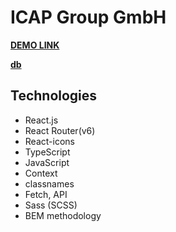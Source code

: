 # **ICAP Group GmbH**

**[DEMO LINK](https://barantarasnew.github.io/icap-group-gmbh/)**

**[db](https://647a26e2a455e257fa646388.mockapi.io/solutions)**

## **Technologies**
+ React.js
+ React Router(v6)
+ React-icons
+ TypeScript
+ JavaScript
+ Context
+ classnames
+ Fetch, API
+ Sass (SCSS)
+ BEM methodology